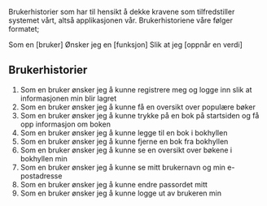 Brukerhistorier som har til hensikt å dekke kravene som tilfredstiller systemet vårt, altså applikasjonen vår.
Brukerhistoriene våre følger formatet; 

Som en [bruker]
Ønsker jeg en [funksjon]
Slik at jeg [oppnår en verdi]

## Brukerhistorier
1. Som en bruker ønsker jeg å kunne registrere meg og logge inn slik at informasjonen min blir lagret
2. Som en bruker ønsker jeg å kunne få en oversikt over populære bøker
3. Som en bruker ønsker jeg å kunne trykke på en bok på startsiden og få opp informasjon om boken
4. Som en bruker ønsker jeg å kunne legge til en bok i bokhyllen
5. Som en bruker ønsker jeg å kunne fjerne en bok fra bokhyllen
6. Som en bruker ønsker jeg å kunne se en oversikt over bøkene i bokhyllen min
7. Som en bruker ønsker jeg å kunne se mitt brukernavn og min e-postadresse 
8. Som en bruker ønsker jeg å kunne endre passordet mitt
9. Som en bruker ønsker jeg å kunne logge ut av brukeren min
